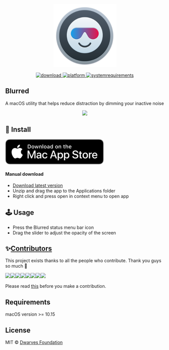 <p align="center">
	<img width="200" height="200" margin-right="100%" src="misc/Blurred.png">
</p>
<p align="center">
<a href="https://github.com/dwarvesf/blurred/releases/latest">
 		<img src="https://img.shields.io/badge/download-latest-brightgreen.svg" alt="download">
	<a href="https://img.shields.io/badge/platform-macOS-lightgrey.svg">
 		<img src="https://img.shields.io/badge/platform-macOS-lightgrey.svg" alt="platform">
	</a>
	<a href="https://img.shields.io/badge/requirements-macOS Catalina+-ff69b4.svg">
 		<img src="https://img.shields.io/badge/requirements-macOS Catalina+-ff69b4.svg" alt="systemrequirements">
	</a>
</p>

## Blurred

A macOS utility that helps reduce distraction by dimming your inactive noise

<p align="center">
	<img width="600" src="misc/guide.gif">
</p>

## 🚀 Install

[![AppStore](misc/appstore.svg)](https://apps.apple.com/us/app/blurred/id1497527363)

#### Manual download

- [Download latest version](https://github.com/dwarvesf/Blurred/releases/latest)
- Unzip and drag the app to the Applications folder
- Right click and press open in context menu to open app

## 🕹 Usage

- Press the Blurred status menu bar icon
- Drag the slider to adjust the opacity of the screen

## ✨<a href="https://github.com/dwarvesf/Blurred/graphs/contributors">Contributors</a>

This project exists thanks to all the people who contribute. Thank you guys so much 👏

[![](https://sourcerer.io/fame/phucledien/dwarvesf/Blurred/images/0)](https://sourcerer.io/fame/phucledien/dwarvesf/Blurred/links/0)[![](https://sourcerer.io/fame/phucledien/dwarvesf/Blurred/images/1)](https://sourcerer.io/fame/phucledien/dwarvesf/Blurred/links/1)[![](https://sourcerer.io/fame/phucledien/dwarvesf/Blurred/images/2)](https://sourcerer.io/fame/phucledien/dwarvesf/Blurred/links/2)[![](https://sourcerer.io/fame/phucledien/dwarvesf/Blurred/images/3)](https://sourcerer.io/fame/phucledien/dwarvesf/Blurred/links/3)[![](https://sourcerer.io/fame/phucledien/dwarvesf/Blurred/images/4)](https://sourcerer.io/fame/phucledien/dwarvesf/Blurred/links/4)[![](https://sourcerer.io/fame/phucledien/dwarvesf/Blurred/images/5)](https://sourcerer.io/fame/phucledien/dwarvesf/Blurred/links/5)[![](https://sourcerer.io/fame/phucledien/dwarvesf/Blurred/images/6)](https://sourcerer.io/fame/phucledien/dwarvesf/Blurred/links/6)[![](https://sourcerer.io/fame/phucledien/dwarvesf/Blurred/images/7)](https://sourcerer.io/fame/phucledien/dwarvesf/Blurred/links/7)

Please read [this](CONTRIBUTING.md) before you make a contribution.

## Requirements
macOS version >= 10.15

## License

MIT &copy; [Dwarves Foundation](https://github.com/dwarvesf)
